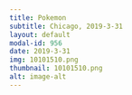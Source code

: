 ```yaml
---
title: Pokemon
subtitle: Chicago, 2019-3-31
layout: default
modal-id: 956
date: 2019-3-31
img: 10101510.png
thumbnail: 10101510.png
alt: image-alt
---
```

